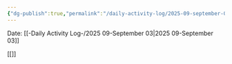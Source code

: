 ```yaml
---
{"dg-publish":true,"permalink":"/daily-activity-log/2025-09-september-03/","noteIcon":"","created":"2025-09-03T10:45:35.628-05:00"}
---
```


Date: [[-Daily Activity Log-/2025 09-September 03\|2025 09-September 03]]

[[]]